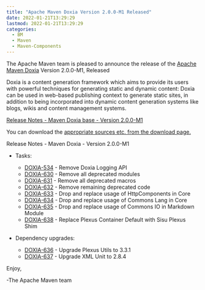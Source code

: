 ```yaml
---
title: "Apache Maven Doxia Version 2.0.0-M1 Released"
date: 2022-01-21T13:29:29
lastmod: 2022-01-21T13:29:29
categories:
  - BM
  - Maven
  - Maven-Components
---
```

The Apache Maven team is pleased to announce the release of the 
[Apache Maven Doxia](https://maven.apache.org/doxia/) Version 2.0.0-M1, 
Released

Doxia is a content generation framework which aims to provide its users with powerful techniques for
generating static and dynamic content: Doxia can be used in web-based publishing context to generate
static sites, in addition to being incorporated into dynamic content generation systems like blogs,
wikis and content management systems.

<!-- more -->

[Release Notes - Maven Doxia base - Version 2.0.0-M1](https://issues.apache.org/jira/secure/ReleaseNote.jspa?projectId=12317230&version=12330562)

 
You can download the [appropriate sources etc. from the download page.][download]
 
Release Notes - Maven Doxia - Version 2.0.0-M1

* Tasks:
 
  * [DOXIA-534](https://issues.apache.org/jira/browse/DOXIA-534) - Remove Doxia Logging API
  * [DOXIA-630](https://issues.apache.org/jira/browse/DOXIA-630) - Remove all deprecated modules
  * [DOXIA-631](https://issues.apache.org/jira/browse/DOXIA-631) - Remove all deprecated macros
  * [DOXIA-632](https://issues.apache.org/jira/browse/DOXIA-632) - Remove remaining deprecated code
  * [DOXIA-633](https://issues.apache.org/jira/browse/DOXIA-633) - Drop and replace usage of HttpComponents in Core
  * [DOXIA-634](https://issues.apache.org/jira/browse/DOXIA-634) - Drop and replace usage of Commons Lang in Core
  * [DOXIA-635](https://issues.apache.org/jira/browse/DOXIA-635) - Drop and replace usage of Commons IO in Markdown Module
  * [DOXIA-638](https://issues.apache.org/jira/browse/DOXIA-638) - Replace Plexus Container Default with Sisu Plexus Shim

* Dependency upgrades:
 
  * [DOXIA-636](https://issues.apache.org/jira/browse/DOXIA-636) - Upgrade Plexus Utils to 3.3.1
  * [DOXIA-637](https://issues.apache.org/jira/browse/DOXIA-637) - Upgrade XML Unit to 2.8.4


Enjoy,

-The Apache Maven team

[download]: https://maven.apache.org/doxia/downloads.html
